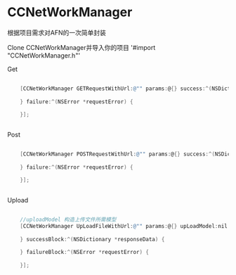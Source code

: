 # CCNetWorkManager
根据项目需求对AFN的一次简单封装

Clone CCNetWorkManager并导入你的项目
'#import "CCNetWorkManager.h"'

Get 
```objective-c  
  
    [CCNetWorkManager GETRequestWithUrl:@"" params:@{} success:^(NSDictionary *responseData) {
        
    } failure:^(NSError *requestError) {
        
    }];
  
```

Post
```objective-c  
  
    [CCNetWorkManager POSTRequestWithUrl:@"" params:@{} success:^(NSDictionary *responseData) {
        
    } failure:^(NSError *requestError) {
        
    }];
  
```

Upload
```objective-c  
  
    //uploadModel 构造上传文件所需模型
    [CCNetWorkManager UpLoadFileWithUrl:@"" params:@{} upLoadModel:nil progressBlock:^(NSProgress *progress) {
        
    } successBlock:^(NSDictionary *responseData) {
        
    } failureBlock:^(NSError *requestError) {
        
    }];
  
```
